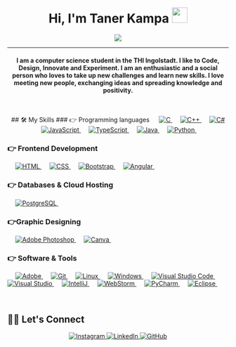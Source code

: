 <h1 align="center">Hi, I'm Taner Kampa <img src="https://media.giphy.com/media/hvRJCLFzcasrR4ia7z/giphy.gif" width="35"></h1>
<p align="center">
  <a href="https://github.com/DenverCoder1/readme-typing-svg"><img src="https://readme-typing-svg.herokuapp.com?color=51F794&center=true&vCenter=true&multiline=true&height=70&lines=Computer+Science+Student;Always+learning+new+things"></a>
</p>
<hr/>
<h4 align="center">I am a computer science student in the THI Ingolstadt. I like to Code, Design, Innovate and Experiment. I am an enthusiastic and a social person who loves to take up new challenges and learn new skills. I love meeting new people, exchanging ideas and spreading knowledge and positivity.</h4>
<br>



<p align="center"> 
    ## 🛠️ My Skills
    ### 👉 Programming languages
    &emsp; 
    <a href="https://www.cprogramming.com/" target="_blank"> 
    <img alt="C" src="https://img.shields.io/badge/c-%2300599C.svg?style=for-the-badge&logo=c&logoColor=white">
    </a> 
    &emsp;
    <a href="https://www.w3schools.com/cpp/" target="_blank"> 
    <img alt="C++" src="https://img.shields.io/badge/c++-%2300599C.svg?style=for-the-badge&logo=c%2B%2B&logoColor=white">
    </a> 
    &emsp;
    <a href="https://docs.microsoft.com/de-de/dotnet/csharp/" target="_blank"> 
    <img alt="C#" src="https://img.shields.io/badge/c%23-%23239120.svg?style=for-the-badge&logo=c-sharp&logoColor=white">
    </a> 
    &emsp;
    <a href="https://developer.mozilla.org/en-US/docs/Web/JavaScript" target="_blank"> 
        <img alt="JavaScript" src="https://img.shields.io/badge/javascript-%23323330.svg?style=for-the-badge&logo=javascript&logoColor=%23F7DF1E">
    </a>
    &emsp;
    <a href="https://www.typescriptlang.org/" target="_blank"> 
        <img alt="TypeScript" src="https://img.shields.io/badge/typescript-%23007ACC.svg?style=for-the-badge&logo=typescript&logoColor=white">
    </a>
    &emsp;
    <a href="https://www.java.com" target="_blank"> 
    <img alt="Java" src="https://img.shields.io/badge/java-%23ED8B00.svg?style=for-the-badge&logo=java&logoColor=white">
    </a>
    &emsp;
    <a href="https://www.python.org" target="_blank">
    <img alt="Python" src="https://img.shields.io/badge/python-%2314354C.svg?style=for-the-badge&logo=python&logoColor=white">
    </a>
    &emsp; 
</p>

### 👉 Frontend Development

<p align="left"> 
    &emsp; 
    <a href="https://www.w3.org/html/" target="_blank"> 
        <img alt="HTML" src="https://img.shields.io/badge/html5-%23E34F26.svg?style=for-the-badge&logo=html5&logoColor=white">
    </a>   
    &emsp;
    <a href="https://www.w3schools.com/css/" target="_blank">
        <img alt="CSS" src="https://img.shields.io/badge/css3-%231572B6.svg?style=for-the-badge&logo=css3&logoColor=white">
    </a> 
    &emsp;
    <a href="https://getbootstrap.com" target="_blank"> 
        <img alt="Bootstrap" src="https://img.shields.io/badge/bootstrap-%23563D7C.svg?style=for-the-badge&logo=bootstrap&logoColor=white"/>
    </a>
    &emsp;
    <a href="https://angular.io/" target="_blank"> 
        <img alt="Angular" src="https://img.shields.io/badge/angular-%23DD0031.svg?style=for-the-badge&logo=angular&logoColor=white"/>
    </a>
    &emsp; 
</p>

### 👉 Databases & Cloud Hosting

<p align="left">
    &emsp;
    <a href="https://www.postgresql.org/" target="_blank">
        <img alt="PostgreSQL" src="https://img.shields.io/badge/postgres-%23316192.svg?style=for-the-badge&logo=postgresql&logoColor=white">
    </a>
    &emsp;
</p>
  
### 👉Graphic Designing
<p align="left">
    &emsp;
    <a href="https://www.adobe.com/de/products/photoshop.html" target="_blank"> 
        <img alt="Adobe Photoshop" src="https://img.shields.io/badge/adobephotoshop-%2331A8FF.svg?style=for-the-badge&logo=adobephotoshop&logoColor=white"/>
    </a>
    &emsp;
    <a href="https://www.canva.com/de_de/" target="_blank">
        <img alt="Canva" src="https://img.shields.io/badge/Canva-%2300C4CC.svg?style=for-the-badge&logo=Canva&logoColor=white"/>
    </a>
    &emsp; 
 </p>

### 👉 Software & Tools

<p>
&emsp;
    <a href="#">
        <img alt="Adobe" src="https://img.shields.io/badge/adobe-%23FF0000.svg?style=for-the-badge&logo=adobe&logoColor=white">
    </a>
    &emsp;
    <a href="#">
        <img alt="Git" src="https://img.shields.io/badge/git-%23F05033.svg?style=for-the-badge&logo=git&logoColor=white">
    </a>
    &emsp;
    <a href="#">
        <img alt="Linux" src="https://img.shields.io/badge/Linux-FCC624?style=for-the-badge&logo=linux&logoColor=black">
    </a>
    &emsp;
    <a href="#">
        <img alt="Windows" src="https://img.shields.io/badge/Windows-0078D6?style=for-the-badge&logo=windows&logoColor=white">
    </a>
    &emsp;
    <a href="#">
        <img alt="Visual Studio Code" src="https://img.shields.io/badge/VisualStudioCode-0078d7.svg?style=for-the-badge&logo=visual-studio-code&logoColor=white">
    </a>
    &emsp;
    <a href="#">
        <img alt="Visual Studio" src="https://img.shields.io/badge/VisualStudio-5C2D91.svg?style=for-the-badge&logo=visual-studio&logoColor=white">
    </a>
    &emsp;
    <a href="#">
        <img alt="IntelliJ" src="https://img.shields.io/badge/IntelliJIDEA-000000.svg?style=for-the-badge&logo=intellij-idea&logoColor=white">
    </a>
    &emsp;
    <a href="#">
        <img alt="WebStorm" src="https://img.shields.io/badge/webstorm-143?style=for-the-badge&logo=webstorm&logoColor=white&color=black">
    </a>
    &emsp;
    <a href="#">
        <img alt="PyCharm" src="https://img.shields.io/badge/pycharm-143?style=for-the-badge&logo=pycharm&logoColor=black&color=black&labelColor=green">
    </a>
    &emsp;
    <a href="#">
        <img alt="Eclipse" src="https://img.shields.io/badge/Eclipse-FE7A16.svg?style=for-the-badge&logo=Eclipse&logoColor=white">
    </a>
 &emsp; 
</p>

<br/>

## 🙋‍♀️ Let's Connect

<p align="center">
    <a href="https://www.instagram.com/tanerkp/" target="_blank">
        <img src="https://img.shields.io/badge/tanerkp-%23E4405F.svg?style=for-the-badge&logo=Instagram&logoColor=white" alt="Instagram"/>
    </a>
    <a href="https://www.linkedin.com/in/tanerkampa/" target="_blank">
        <img src="https://img.shields.io/badge/linkedin-%230077B5.svg?style=for-the-badge&logo=linkedin&logoColor=white" alt="LinkedIn"/>
    </a>
    <a href="https://github.com/TanerKp" target="_blank">
        <img src="https://img.shields.io/badge/github-%23121011.svg?style=for-the-badge&logo=github&logoColor=white" alt="GitHub"/>
    </a>	
</p>
